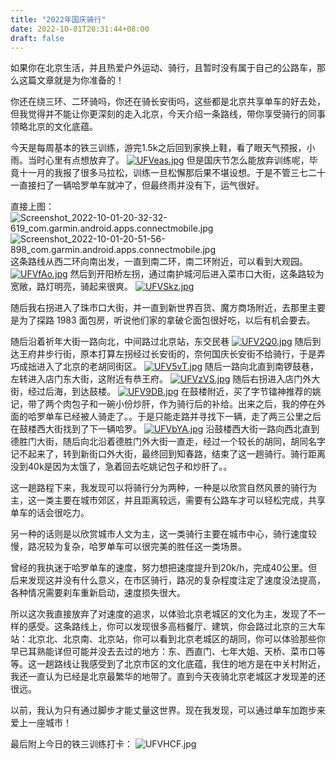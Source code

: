 ```yaml
---
title: "2022年国庆骑行"
date: 2022-10-01T20:31:44+08:00
draft: false
---
```


如果你在北京生活，并且热爱户外运动、骑行，且暂时没有属于自己的公路车，那么这篇文章就是为你准备的！

你还在绕三环、二环骑吗，你还在骑长安街吗，这些都是北京共享单车的好去处，但我觉得并不能让你更深刻的走入北京，今天介绍一条路线，带你享受骑行的同事领略北京的文化底蕴。

今天是每周基本的铁三训练，游完1.5k之后回到家换上鞋，看了眼天气预报，小雨。当时心里有点想放弃了。
[![UFVeas.jpg](https://m1.im5i.com/2022/10/01/UFVeas.jpg)](https://macimg.com/image/UFVeas)
但是国庆节怎么能放弃训练呢，毕竟十一月的我报了很多马拉松，训练一旦松懈那后果不堪设想。于是不管三七二十一直接扫了一辆哈罗单车就冲了，但最终雨并没有下，运气很好。

直接上图：
![Screenshot_2022-10-01-20-32-32-619_com.garmin.android.apps.connectmobile.jpg](https://s2.loli.net/2022/10/01/tbaTmzGiHy17R4e.jpg)
![Screenshot_2022-10-01-20-51-56-898_com.garmin.android.apps.connectmobile.jpg](https://s2.loli.net/2022/10/01/iy8Yqa1rHTAzSQI.jpg)
这条路线从西二环向南出发，一直到南二环，南二环附近，可以看到大观园。
[![UFVfAo.jpg](https://m1.im5i.com/2022/10/01/UFVfAo.jpg)](https://macimg.com/image/UFVfAo)
然后到开阳桥左拐，通过南护城河后进入菜市口大街，这条路较为宽敞，路灯明亮，骑起来很爽。
[![UFVSkz.jpg](https://m1.im5i.com/2022/10/01/UFVSkz.jpg)](https://macimg.com/image/UFVSkz)

随后我右拐进入了珠市口大街，并一直到新世界百货、魔方商场附近，去那里主要是为了探路 1983 面包房，听说他们家的拿破仑面包很好吃，以后有机会要去。

随后沿着祈年大街一路向北，中间路过北京站，东交民巷
[![UFV2Q0.jpg](https://m1.im5i.com/2022/10/01/UFV2Q0.jpg)](https://macimg.com/image/UFV2Q0)
随后到达王府井步行街，原本打算左拐经过长安街的，奈何国庆长安街不给骑行，于是弄巧成拙进入了北京的老胡同街区。
[![UFV5vT.jpg](https://m1.im5i.com/2022/10/01/UFV5vT.jpg)](https://macimg.com/image/UFV5vT)
随后一路向北直到南锣鼓巷，左转进入店门东大街，这附近有恭王府。
[![UFVzVS.jpg](https://m1.im5i.com/2022/10/01/UFVzVS.jpg)](https://macimg.com/image/UFVzVS)
随后右拐进入店门外大街，经过后海，到达鼓楼。
[![UFV9DB.jpg](https://m1.im5i.com/2022/10/01/UFV9DB.jpg)](https://macimg.com/image/UFV9DB)
在鼓楼附近，买了字节镭神推荐的姚记，带了两个肉包子和一碗小份炒肝，作为骑行后的补给。出来之后，我的停在外面的哈罗单车已经被人骑走了。。于是只能走路并寻找下一辆，走了两三公里之后在鼓楼西大街找到了下一辆哈罗。
[![UFVbYA.jpg](https://m1.im5i.com/2022/10/01/UFVbYA.jpg)](https://macimg.com/image/UFVbYA)
沿鼓楼西大街一路向西北直到德胜门大街，随后向北沿着德胜门外大街一直走，经过一个较长的胡同，胡同名字记不起来了，转到新街口外大街，最终回到知春路，结束了这一趟骑行。骑行距离没到40k是因为太饿了，急着回去吃姚记包子和炒肝了。。

这一趟路程下来，我发现可以将骑行分为两种，一种是以欣赏自然风景的骑行为主，这一类主要在城市郊区，并且距离较远，需要有公路车才可以轻松完成，共享单车的话会很吃力。

另一种的话则是以欣赏城市人文为主，这一类骑行主要在城市中心，骑行速度较慢，路况较为复杂，哈罗单车可以很完美的胜任这一类场景。

曾经的我执迷于哈罗单车的速度，努力想把速度提升到20k/h，完成40公里。但后来发现这并没有什么意义，在市区骑行，路况的复杂程度注定了速度没法提高，各种情况需要刹车重新启动，速度损失很大。

所以这次我直接放弃了对速度的追求，以体验北京老城区的文化为主，发现了不一样的感受。这条路线上，你可以发现很多高档餐厅、建筑，你会路过北京的三大车站：北京北、北京南、北京站，你可以看到北京老城区的胡同，你可以体验那些你早已耳熟能详但可能并没去去过的地方：东、西直门、七年大姐、天桥、菜市口等等。这一趟路线让我感受到了北京市区的文化底蕴，我住的地方是在中关村附近，我还一直认为已经是北京最繁华的地带了。直到今天夜骑北京老城区才发现差的还很远。

以前，我认为只有通过脚步才能丈量这世界。现在我发现，可以通过单车加跑步来爱上一座城市！

最后附上今日的铁三训练打卡：
![UFVHCF.jpg](https://m1.im5i.com/2022/10/01/UFVHCF.jpg)





